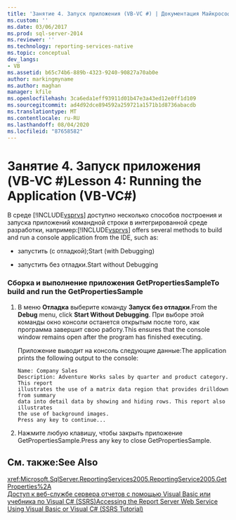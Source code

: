 ```yaml
---
title: 'Занятие 4. Запуск приложения (VB-VC #) | Документация Майкрософт'
ms.custom: ''
ms.date: 03/06/2017
ms.prod: sql-server-2014
ms.reviewer: ''
ms.technology: reporting-services-native
ms.topic: conceptual
dev_langs:
- VB
ms.assetid: b65c74b6-889b-4323-9240-90827a70ab0e
author: markingmyname
ms.author: maghan
manager: kfile
ms.openlocfilehash: 3ca6eda1eff93911d01b47e3a43ed12e0ff1d109
ms.sourcegitcommit: ad4d92dce894592a259721a1571b1d8736abacdb
ms.translationtype: MT
ms.contentlocale: ru-RU
ms.lasthandoff: 08/04/2020
ms.locfileid: "87658582"
---
```

# <a name="lesson-4-running-the-application-vb-vc"></a><span data-ttu-id="1a5fc-102">Занятие 4. Запуск приложения (VB-VC #)</span><span class="sxs-lookup"><span data-stu-id="1a5fc-102">Lesson 4: Running the Application (VB-VC#)</span></span>
  <span data-ttu-id="1a5fc-103">В среде [!INCLUDE[vsprvs](../includes/vsprvs-md.md)] доступно несколько способов построения и запуска приложений командной строки в интегрированной среде разработки, например:</span><span class="sxs-lookup"><span data-stu-id="1a5fc-103">[!INCLUDE[vsprvs](../includes/vsprvs-md.md)] offers several methods to build and run a console application from the IDE, such as:</span></span>  
  
-   <span data-ttu-id="1a5fc-104">запустить (с отладкой);</span><span class="sxs-lookup"><span data-stu-id="1a5fc-104">Start (with Debugging)</span></span>  
  
-   <span data-ttu-id="1a5fc-105">запустить без отладки.</span><span class="sxs-lookup"><span data-stu-id="1a5fc-105">Start without Debugging</span></span>  
  
### <a name="to-build-and-run-the-getpropertiessample"></a><span data-ttu-id="1a5fc-106">Сборка и выполнение приложения GetPropertiesSample</span><span class="sxs-lookup"><span data-stu-id="1a5fc-106">To build and run the GetPropertiesSample</span></span>  
  
1.  <span data-ttu-id="1a5fc-107">В меню **Отладка** выберите команду **Запуск без отладки**.</span><span class="sxs-lookup"><span data-stu-id="1a5fc-107">From the **Debug** menu, click **Start Without Debugging**.</span></span> <span data-ttu-id="1a5fc-108">При выборе этой команды окно консоли останется открытым после того, как программа завершит свою работу.</span><span class="sxs-lookup"><span data-stu-id="1a5fc-108">This ensures that the console window remains open after the program has finished executing.</span></span>  
  
     <span data-ttu-id="1a5fc-109">Приложение выводит на консоль следующие данные:</span><span class="sxs-lookup"><span data-stu-id="1a5fc-109">The application prints the following output to the console:</span></span>  
  
    ```  
    Name: Company Sales  
    Description: Adventure Works sales by quarter and product category. This report  
    illustrates the use of a matrix data region that provides drilldown from summary  
    data into detail data by showing and hiding rows. This report also illustrates  
    the use of background images.  
    Press any key to continue...  
    ```  
  
2.  <span data-ttu-id="1a5fc-110">Нажмите любую клавишу, чтобы закрыть приложение GetPropertiesSample.</span><span class="sxs-lookup"><span data-stu-id="1a5fc-110">Press any key to close GetPropertiesSample.</span></span>  
  
## <a name="see-also"></a><span data-ttu-id="1a5fc-111">См. также:</span><span class="sxs-lookup"><span data-stu-id="1a5fc-111">See Also</span></span>  
 <xref:Microsoft.SqlServer.ReportingServices2005.ReportingService2005.GetProperties%2A>   
 [<span data-ttu-id="1a5fc-112">Доступ к веб-службе сервера отчетов с помощью Visual Basic или учебника по Visual C&#35; &#40;SSRS&#41;</span><span class="sxs-lookup"><span data-stu-id="1a5fc-112">Accessing the Report Server Web Service Using Visual Basic or Visual C&#35; &#40;SSRS Tutorial&#41;</span></span>](../../2014/tutorials/access-report-server-web-service-vb-vcsharp-ssrs-tutorial.md)  
  
  
